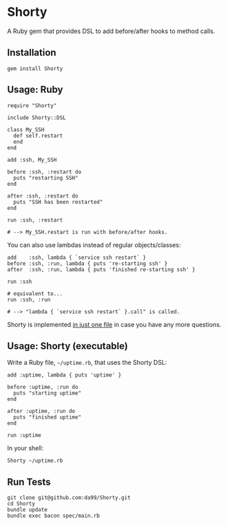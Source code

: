 
Shorty
================

A Ruby gem that provides DSL to add before/after hooks to method calls.

Installation
------------

    gem install Shorty

Usage: Ruby
------

    require "Shorty"
    
    include Shorty::DSL

    class My_SSH
      def self.restart
      end
    end
    
    add :ssh, My_SSH
    
    before :ssh, :restart do
      puts "restarting SSH"
    end

    after :ssh, :restart do
      puts "SSH has been restarted"
    end

    run :ssh, :restart 
    
    # --> My_SSH.restart is run with before/after hooks.

You can also use lambdas instead of regular objects/classes:
   
    add    :ssh, lambda { `service ssh restart` }
    before :ssh, :run, lambda { puts 're-starting ssh' }
    after  :ssh, :run, lambda { puts 'finished re-starting ssh' }

    run :ssh  
    
    # equivalent to...
    run :ssh, :run
    
    # --> "lambda { `service ssh restart` }.call" is called.

Shorty is implemented [in just one file](https://github.com/da99/Shorty/blob/master/lib/Shorty.rb)
in case you have any more questions.

Usage: Shorty (executable)
------

Write a Ruby file, `~/uptime.rb`, that uses the Shorty DSL:

    add :uptime, lambda { puts 'uptime' }

    before :uptime, :run do
      puts "starting uptime"
    end

    after :uptime, :run do
      puts "finished uptime"
    end

    run :uptime

In your shell:

    Shorty ~/uptime.rb

Run Tests
---------

    git clone git@github.com:da99/Shorty.git
    cd Shorty
    bundle update
    bundle exec bacon spec/main.rb


